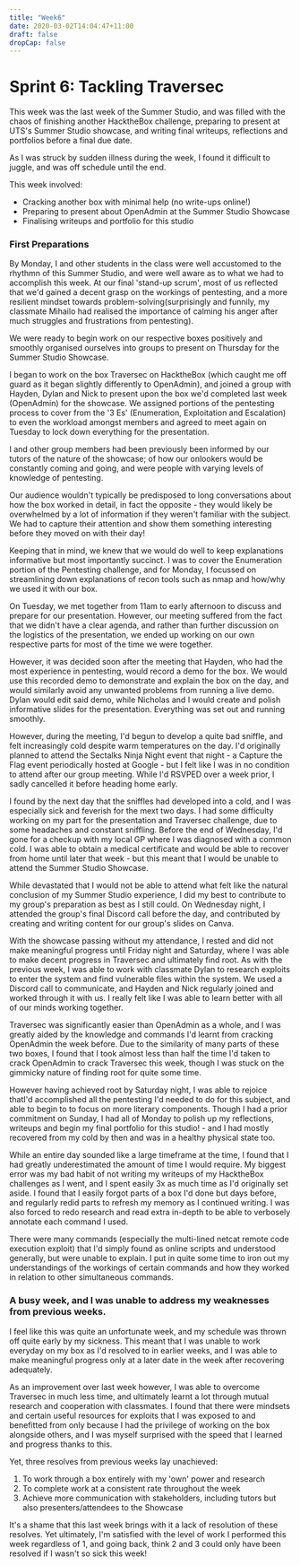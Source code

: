 ```yaml
---
title: "Week6"
date: 2020-03-02T14:04:47+11:00
draft: false
dropCap: false
---
```

# Sprint 6: Tackling Traversec
This week was the last week of the Summer Studio, and was filled with the chaos of finishing another HacktheBox challenge, preparing to present at UTS's Summer Studio showcase, and writing final writeups, reflections and portfolios before a final due date.

As I was struck by sudden illness during the week, I found it difficult to juggle, and was off schedule until the end.

This week involved:
+ Cracking another box with minimal help (no write-ups online!)
+ Preparing to present about OpenAdmin at the Summer Studio Showcase
+ Finalising writeups and portfolio for this studio
### First Preparations
By Monday, I and other students in the class were well accustomed to the rhythmn of this Summer Studio, and were well aware as to what we had to accomplish this week. At our final 'stand-up scrum', most of us reflected that we'd gained a decent grasp on the workings of pentesting, and a more resilient mindset towards problem-solving(surprisingly and funnily, my classmate Mihailo had realised the importance of calming his anger after much struggles and frustrations from pentesting). 

We were ready to begin work on our respective boxes positively and smoothly organised ourselves into groups to present on Thursday for the Summer Studio Showcase.

I began to work on the box Traversec on HacktheBox (which caught me off guard as it began slightly differently to OpenAdmin), and joined a group with Hayden, Dylan and Nick to present upon the box we'd completed last week (OpenAdmin) for the showcase. We assigned portions of the pentesting process to cover from the '3 Es' (Enumeration, Exploitation and Escalation) to even the workload amongst members and agreed to meet again on Tuesday to lock down everything for the presentation.

I and other group members had been previously been informed by our tutors of the nature of the showcase; of how our onlookers would be constantly coming and going, and were people with varying levels of knowledge of pentesting. 

Our audience wouldn't typically be predisposed to long conversations about how the box worked in detail, in fact the opposite - they would likely be overwhelmed by a lot of information if they weren't familiar with the subject. We had to capture their attention and show them something interesting before they moved on with their day!

Keeping that in mind, we knew that we would do well to keep explanations informative but most importantly succinct. I was to cover the Enumeration portion of the Pentesting challenge, and for Monday, I focussed on streamlining down explanations of recon tools such as nmap and how/why we used it with our box.

On Tuesday, we met together from 11am to early afternoon to discuss and prepare for our presentation. However, our meeting suffered from the fact that we didn't have a clear agenda, and rather than further discussion on the logistics of the presentation, we ended up working on our own respective parts for most of the time we were together. 

However, it was decided soon after the meeting that Hayden, who had the most experience in pentesting, would record a demo for the box. We would use this recorded demo to demonstrate and explain the box on the day, and would similarly avoid any unwanted problems from running a live demo. Dylan would edit said demo, while Nicholas and I would create and polish informative slides for the presentation. Everything was set out and running smoothly.

However, during the meeting, I'd begun to develop a quite bad sniffle, and felt increasingly cold despite warm temperatures on the day. I'd originally planned to attend the Sectalks Ninja Night event that night - a Capture the Flag event periodically hosted at Google - but I felt like I was in no condition to attend after our group meeting. While I'd RSVPED over a week prior, I sadly cancelled it before heading home early.

I found by the next day that the sniffles had developed into a cold, and I was especially sick and feverish for the mext two days. I had some difficulty working on my part for the presentation and Traversec challenge, due to some headaches and constant sniffling. Before the end of Wednesday, I'd gone for a checkup with my local GP where I was diagnosed with a common cold. I was able to obtain a medical certificate and would be able to recover from home until later that week - but this meant that I would be unable to attend the Summer Studio Showcase.

While devastated that I would not be able to attend what felt like the natural conclusion of my Summer Studio experience, I did my best to contribute to my group's preparation as best as I still could. On Wednesday night, I attended the group's final Discord call before the day, and contributed by creating and writing content for our group's slides on Canva.

With the showcase passing without my attendance, I rested and did not make meaningful progress until Friday night and Saturday, where I was able to make decent progress in Traversec and ultimately find root. As with the previous week, I was able to work with classmate Dylan to research exploits to enter the system and find vulnerable files within the system. We used a Discord call to communicate, and Hayden and Nick regularly joined and worked through it with us. I really felt like I was able to learn better with all of our minds working together.

Traversec was significantly easier than OpenAdmin as a whole, and I was greatly aided by the knowledge and commands I'd learnt from cracking OpenAdmin the week before. Due to the similarity of many parts of these two boxes, I found that I took almost less than half the time I'd taken to crack OpenAdmin to crack Traversec this week, though I was stuck on the gimmicky nature of finding root for quite some time.

However having achieved root by Saturday night, I was able to rejoice thatI'd accomplished all the pentesting I'd needed to do for this subject, and able to begin to to focus on more literary components. Though I had a prior commitment on Sunday, I had all of Monday to polish up my reflections, writeups and begin my final portfolio for this studio! - and I had mostly recovered from my cold by then and was in a healthy physical state too.

While an entire day sounded like a large timeframe at the time, I found that I had greatly underestimated the amount of time I would require. My biggest error was my bad habit of not writing my writeups of my HacktheBox challenges as I went, and I spent easily 3x as much time as I'd originally set aside. I found that I easily forgot parts of a box I'd done but days before, and regularly redid parts to refresh my memory as I continued writing. I was also forced to redo research and read extra in-depth to be able to verbosely annotate each command I used. 

There were many commands (especially the multi-lined netcat remote code execution exploit) that I'd simply found as online scripts and understood generally, but were unable to explain. I put in quite some time to iron out my understandings of the workings of certain commands and how they worked in relation to other simultaneous commands.

### A busy week, and I was unable to address my weaknesses from previous weeks.
I feel like this was quite an unfortunate week, and my schedule was thrown off quite early by my sickness. This meant that I was unable to work everyday on my box as I'd resolved to in earlier weeks, and I was able to make meaningful progress only at a later date in the week after recovering adequately.

As an improvement over last week however, I was able to overcome Traversec in much less time, and ultimately learnt a lot through mutual research and cooperation with classmates. I found that there were mindsets and certain useful resources for exploits that I was exposed to and benefitted from only because I had the privilege of working on the box alongside others, and I was myself surprised with the speed that I learned and progress thanks to this.

Yet, three resolves from previous weeks lay unachieved:
1. To work through a box entirely with my 'own' power and research
2. To complete work at a consistent rate throughout the week
3. Achieve more communication with stakeholders, including tutors but also presenters/attendees to the Showcase 

It's a shame that this last week brings with it a lack of resolution of these resolves. Yet ultimately, I'm satisfied with the level of work I performed this week regardless of 1, and going back, think 2 and 3 could only have been resolved if I wasn't so sick this week!